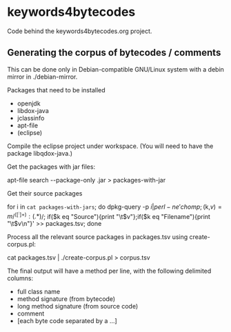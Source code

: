 keywords4bytecodes
==================

Code behind the keywords4bytecodes.org project.



Generating the corpus of bytecodes / comments
---------------------------------------------

This can be done only in Debian-compatible GNU/Linux system with a debin mirror in ./debian-mirror.

Packages that need to be installed

* openjdk
* libdox-java
* jclassinfo
* apt-file
* (eclipse)

Compile the eclipse project under workspace. (You will need to have
the package libqdox-java.)

Get the packages with jar files:

  apt-file search --package-only .jar > packages-with-jar

Get their source packages

  for i in `cat packages-with-jars`; do dpkg-query -p $i | perl -ne 'chomp; ($k,$v)=m/^([^:]+): (.*)$/; if($k eq "Source"){print "\t$v"};if($k eq "Filename"){print "\t$v\n"}' >> packages.tsv; done

Process all the relevant source packages in packages.tsv using create-corpus.pl:

  cat packages.tsv | ./create-corpus.pl > corpus.tsv

The final output will have a method per line, with the following <TAB> delimited columns:

* full class name
* method signature (from bytecode)
* long method signature (from source code)
* comment
* [each byte code separated by a <TAB>...]

